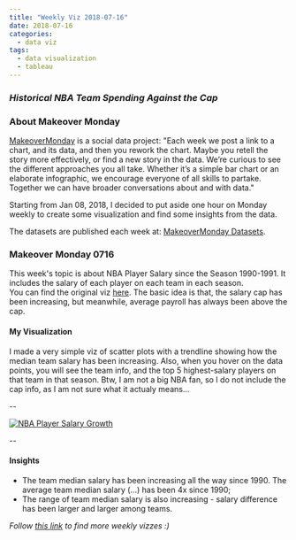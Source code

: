 ```yaml
---
title: "Weekly Viz 2018-07-16"
date: 2018-07-16
categories:
  - data viz
tags:
  - data visualization
  - tableau
---
```


### *Historical NBA Team Spending Against the Cap*


### About Makeover Monday

[MakeoverMonday](http://www.makeovermonday.co.uk/) is a social data project:
"Each week we post a link to a chart, and its data, and then you rework the chart.
Maybe you retell the story more effectively, or find a new story in the data.
We’re curious to see the different approaches you all take. Whether it’s a simple bar chart or an elaborate infographic, we encourage everyone of all skills to partake.
Together we can have broader conversations about and with data."

Starting from Jan 08, 2018, I decided to put aside one hour on Monday weekly to create some visualization and find some insights from the data.

The datasets are published each week at: [MakeoverMonday Datasets](http://www.makeovermonday.co.uk/data/).


### Makeover Monday 0716

This week's topic is about NBA Player Salary since the Season 1990-1991. It includes the salary of each player on each team in each season.  
You can find the original viz [here](https://www.whatsthecap.com/nba/salary-cap/). The basic idea is that, the salary cap has been increasing, but meanwhile, average payroll has always been above the cap.   

#### My Visualization

I made a very simple viz of scatter plots with a trendline showing how the median team salary has been increasing. Also, when you hover on the data points, you will see the team info, and the top 5 highest-salary players on that team in that season. Btw, I am not a big NBA fan, so I do not include the cap info, as I am not sure what it actualy means...  

--  
<div class='tableauPlaceholder' id='viz1531796266340' style='position: relative'>
<noscript><a href='#'>
  <img alt='NBA Player Salary Growth ' src='https:&#47;&#47;public.tableau.com&#47;static&#47;images&#47;Ma&#47;MakeOverMonday0716&#47;NBAPlayerSalaryGrowth&#47;1_rss.png' style='border: none' />
</a></noscript>
<object class='tableauViz'  style='display:none;'>
  <param name='host_url' value='https%3A%2F%2Fpublic.tableau.com%2F' />
  <param name='embed_code_version' value='3' />
  <param name='site_root' value='' />
  <param name='name' value='MakeOverMonday0716&#47;NBAPlayerSalaryGrowth' />
  <param name='tabs' value='no' />
  <param name='toolbar' value='yes' />
  <param name='static_image' value='https:&#47;&#47;public.tableau.com&#47;static&#47;images&#47;Ma&#47;MakeOverMonday0716&#47;NBAPlayerSalaryGrowth&#47;1.png' />
  <param name='animate_transition' value='yes' />
  <param name='display_static_image' value='yes' />
  <param name='display_spinner' value='yes' />
  <param name='display_overlay' value='yes' />
  <param name='display_count' value='yes' />
  <param name='filter' value='publish=yes' />
</object></div>              
<script type='text/javascript'>    
  var divElement = document.getElementById('viz1531796266340');              
  var vizElement = divElement.getElementsByTagName('object')[0];           
  vizElement.style.width='800px';vizElement.style.height='627px';          
  var scriptElement = document.createElement('script');                   
  scriptElement.src = 'https://public.tableau.com/javascripts/api/viz_v1.js';   
  vizElement.parentNode.insertBefore(scriptElement, vizElement);              
</script>  

--  

#### Insights
* The team median salary has been increasing all the way since 1990. The average team median salary (...) has been 4x since 1990;    
* The range of team median salary is also increasing - salary difference has been larger and larger among teams.  


*Follow [this link](https://yudong-94.github.io/personal-website/project/MakeOverMonday2018/) to find more weekly vizzes :)*